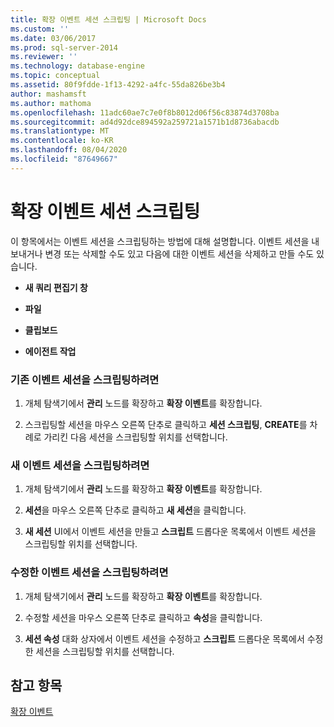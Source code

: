 ```yaml
---
title: 확장 이벤트 세션 스크립팅 | Microsoft Docs
ms.custom: ''
ms.date: 03/06/2017
ms.prod: sql-server-2014
ms.reviewer: ''
ms.technology: database-engine
ms.topic: conceptual
ms.assetid: 80f9fdde-1f13-4292-a4fc-55da826be3b4
author: mashamsft
ms.author: mathoma
ms.openlocfilehash: 11adc60ae7c7e0f8b8012d06f56c83874d3708ba
ms.sourcegitcommit: ad4d92dce894592a259721a1571b1d8736abacdb
ms.translationtype: MT
ms.contentlocale: ko-KR
ms.lasthandoff: 08/04/2020
ms.locfileid: "87649667"
---
```

# <a name="script-an-extended-event-session"></a>확장 이벤트 세션 스크립팅
  이 항목에서는 이벤트 세션을 스크립팅하는 방법에 대해 설명합니다. 이벤트 세션을 내보내거나 변경 또는 삭제할 수도 있고 다음에 대한 이벤트 세션을 삭제하고 만들 수도 있습니다.  
  
-   **새 쿼리 편집기 창**  
  
-   **파일**  
  
-   **클립보드**  
  
-   **에이전트 작업**  
  
### <a name="to-script-an-existing-event-session"></a>기존 이벤트 세션을 스크립팅하려면  
  
1.  개체 탐색기에서 **관리** 노드를 확장하고 **확장 이벤트**를 확장합니다.  
  
2.  스크립팅할 세션을 마우스 오른쪽 단추로 클릭하고 **세션 스크립팅**, **CREATE**를 차례로 가리킨 다음 세션을 스크립팅할 위치를 선택합니다.  
  
### <a name="to-script-a-new-event-session"></a>새 이벤트 세션을 스크립팅하려면  
  
1.  개체 탐색기에서 **관리** 노드를 확장하고 **확장 이벤트**를 확장합니다.  
  
2.  **세션**을 마우스 오른쪽 단추로 클릭하고 **새 세션**을 클릭합니다.  
  
3.  **새 세션** UI에서 이벤트 세션을 만들고 **스크립트** 드롭다운 목록에서 이벤트 세션을 스크립팅할 위치를 선택합니다.  
  
### <a name="to-script-a-modified-event-session"></a>수정한 이벤트 세션을 스크립팅하려면  
  
1.  개체 탐색기에서 **관리** 노드를 확장하고 **확장 이벤트**를 확장합니다.  
  
2.  수정할 세션을 마우스 오른쪽 단추로 클릭하고 **속성**을 클릭합니다.  
  
3.  **세션 속성** 대화 상자에서 이벤트 세션을 수정하고 **스크립트** 드롭다운 목록에서 수정한 세션을 스크립팅할 위치를 선택합니다.  
  
## <a name="see-also"></a>참고 항목  
 [확장 이벤트](../relational-databases/extended-events/extended-events.md)  
  
  
